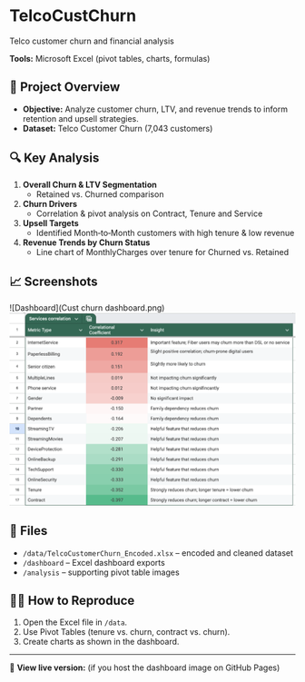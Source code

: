 # TelcoCustChurn
Telco customer churn and financial analysis

**Tools:** Microsoft Excel (pivot tables, charts, formulas)

## 🚀 Project Overview
- **Objective:** Analyze customer churn, LTV, and revenue trends to inform retention and upsell strategies.
- **Dataset:** Telco Customer Churn (7,043 customers)

## 🔍 Key Analysis
1. **Overall Churn & LTV Segmentation**  
   - Retained vs. Churned comparison  
2. **Churn Drivers**  
   - Correlation & pivot analysis on Contract, Tenure and Service
3. **Upsell Targets**  
   - Identified Month‑to‑Month customers with high tenure & low revenue  
4. **Revenue Trends by Churn Status**  
   - Line chart of MonthlyCharges over tenure for Churned vs. Retained

## 📈 Screenshots
![Dashboard](Cust churn dashboard.png)
![Correlation Table](ServiceCorrelation.png)

## 📂 Files
- `/data/TelcoCustomerChurn_Encoded.xlsx` – encoded and cleaned dataset  
- `/dashboard` – Excel dashboard exports  
- `/analysis` – supporting pivot table images

## 👩‍💻 How to Reproduce
1. Open the Excel file in `/data`.  
2. Use Pivot Tables (tenure vs. churn, contract vs. churn).  
3. Create charts as shown in the dashboard.

---

🔗 **View live version:** (if you host the dashboard image on GitHub Pages)
